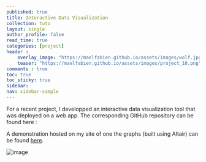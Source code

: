 ```yaml
---
published: true
title: Interactive Data Visualization
collection: tuto
layout: single
author_profile: false
read_time: true
categories: [project]
header :
    overlay_image: "https://maelfabien.github.io/assets/images/wolf.jpg"
    teaser: "https://maelfabien.github.io/assets/images/project_10.png"
comments : true
toc: true
toc_sticky: true
sidebar:
nav: sidebar-sample
---
```


For a recent project, I developped an interactive data visualization tool that was deployed on a web app. The corresponding GitHub repository can be found here :

<div class="github-card" data-github="maelfabien/DataVisualization" data-width="100%" data-height="" data-theme="default"></div>
<script src="//cdn.jsdelivr.net/github-cards/latest/widget.js"></script>

A demonstration hosted on my site of one the graphs (built using Altair) can be found [here](https://maelfabien.github.io/tsne).

![image](https://maelfabien.github.io/assets/images/data_viz.png)
